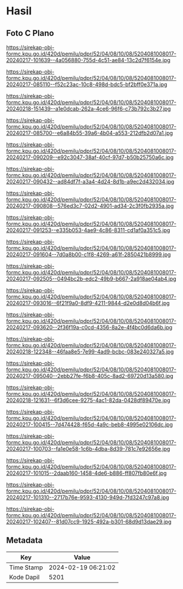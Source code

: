 # Hasil

## Foto C Plano

https://sirekap-obj-formc.kpu.go.id/420d/pemilu/pdpr/52/04/08/10/08/5204081008017-20240217-101639--4a056880-755d-4c51-ae84-13c2d7f6154e.jpg

https://sirekap-obj-formc.kpu.go.id/420d/pemilu/pdpr/52/04/08/10/08/5204081008017-20240217-085110--f52c23ac-10c8-498d-bdc5-bf2bff0e371a.jpg

https://sirekap-obj-formc.kpu.go.id/420d/pemilu/pdpr/52/04/08/10/08/5204081008017-20240218-151439--a1e0dcab-262a-4ce6-96f6-c73b792c3b27.jpg

https://sirekap-obj-formc.kpu.go.id/420d/pemilu/pdpr/52/04/08/10/08/5204081008017-20240217-085700--e6a84b55-39a6-4b04-a553-212dfb2d07a1.jpg

https://sirekap-obj-formc.kpu.go.id/420d/pemilu/pdpr/52/04/08/10/08/5204081008017-20240217-090209--e92c3047-38af-40cf-97d7-b50b25750a6c.jpg

https://sirekap-obj-formc.kpu.go.id/420d/pemilu/pdpr/52/04/08/10/08/5204081008017-20240217-090432--ad84df7f-a3a4-4d24-8d1b-a9ec2d432034.jpg

https://sirekap-obj-formc.kpu.go.id/420d/pemilu/pdpr/52/04/08/10/08/5204081008017-20240217-090808--576ed3c7-02d2-4901-ad34-2c3f0fb2935a.jpg

https://sirekap-obj-formc.kpu.go.id/420d/pemilu/pdpr/52/04/08/10/08/5204081008017-20240217-091253--e335b053-4ae9-4c86-8311-cd1af0a351c5.jpg

https://sirekap-obj-formc.kpu.go.id/420d/pemilu/pdpr/52/04/08/10/08/5204081008017-20240217-091604--7d0a8b00-c1f8-4269-a61f-2850421b8999.jpg

https://sirekap-obj-formc.kpu.go.id/420d/pemilu/pdpr/52/04/08/10/08/5204081008017-20240217-092505--0494bc2b-edc2-49b9-b667-2a918ae04ab4.jpg

https://sirekap-obj-formc.kpu.go.id/420d/pemilu/pdpr/52/04/08/10/08/5204081008017-20240217-093016--6f21f9a0-8df9-4211-9844-d2e0d8d04b6f.jpg

https://sirekap-obj-formc.kpu.go.id/420d/pemilu/pdpr/52/04/08/10/08/5204081008017-20240217-093620--2f36f19a-c0cd-4356-8a2e-4f4bc0d6da6b.jpg

https://sirekap-obj-formc.kpu.go.id/420d/pemilu/pdpr/52/04/08/10/08/5204081008017-20240218-122348--46faa8e5-7e99-4ad9-bcbc-083e240327a5.jpg

https://sirekap-obj-formc.kpu.go.id/420d/pemilu/pdpr/52/04/08/10/08/5204081008017-20240217-095040--2ebb27fe-f6b8-405c-8ad2-69720d13a580.jpg

https://sirekap-obj-formc.kpu.go.id/420d/pemilu/pdpr/52/04/08/10/08/5204081008017-20240218-121631--6f3d6cee-9275-4ac1-82da-0428df89470e.jpg

https://sirekap-obj-formc.kpu.go.id/420d/pemilu/pdpr/52/04/08/10/08/5204081008017-20240217-100415--7d474428-f65d-4a9c-beb8-4995e02106dc.jpg

https://sirekap-obj-formc.kpu.go.id/420d/pemilu/pdpr/52/04/08/10/08/5204081008017-20240217-100703--fa1e0e58-1c6b-4dba-8d39-781c7e92656e.jpg

https://sirekap-obj-formc.kpu.go.id/420d/pemilu/pdpr/52/04/08/10/08/5204081008017-20240217-101015--2daab160-1458-4de6-b886-ff807fb80e6f.jpg

https://sirekap-obj-formc.kpu.go.id/420d/pemilu/pdpr/52/04/08/10/08/5204081008017-20240217-101310--2717b76e-9593-4130-949d-7fd3247c97a8.jpg

https://sirekap-obj-formc.kpu.go.id/420d/pemilu/pdpr/52/04/08/10/08/5204081008017-20240217-102407--81d07cc9-1925-492a-b301-68d9d13dae29.jpg


## Metadata

| Key        | Value               |
| ---------- | ------------------- |
| Time Stamp | 2024-02-19 06:21:02 |
| Kode Dapil | 5201                |



